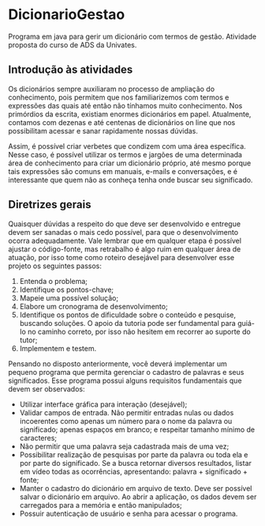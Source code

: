 # DicionarioGestao
Programa em java para gerir um dicionário com termos de gestão. Atividade proposta do curso de ADS da Univates.

## Introdução às atividades
Os dicionários sempre auxiliaram no processo de ampliação do conhecimento, pois permitem que nos familiarizemos com termos e expressões das quais até então não tínhamos muito conhecimento. Nos primórdios da escrita, existiam enormes dicionários em papel. Atualmente, contamos com dezenas e até centenas de dicionários on line que nos possibilitam acessar e sanar rapidamente nossas dúvidas.

Assim, é possível criar verbetes que condizem com uma área específica. Nesse caso, é possível utilizar os termos e jargões de uma determinada área de conhecimento para criar um dicionário próprio, até mesmo porque tais expressões são comuns em manuais, e-mails e conversações, e é interessante que quem não as conheça tenha onde buscar seu significado.

## Diretrizes gerais
Quaisquer dúvidas a respeito do que deve ser desenvolvido e entregue devem ser sanadas o mais cedo possível, para que o desenvolvimento ocorra adequadamente. Vale lembrar que em qualquer etapa é possível ajustar o código-fonte, mas retrabalho é algo ruim em qualquer área de atuação, por isso tome como roteiro desejável para desenvolver esse projeto os seguintes passos:

1. Entenda o problema;
1. Identifique os pontos-chave;
1. Mapeie uma possível solução;
1. Elabore um cronograma de desenvolvimento;
1. Identifique os pontos de dificuldade sobre o conteúdo e pesquise, buscando soluções. O apoio da tutoria pode ser fundamental para guiá-lo no caminho correto, por isso não hesitem em recorrer ao suporte do tutor;
1. Implementem e testem.

Pensando no disposto anteriormente, você deverá implementar um pequeno programa que permita gerenciar o cadastro de palavras e seus significados. Esse programa possui alguns requisitos fundamentais que devem ser observados:

- Utilizar interface gráfica para interação (desejável);
- Validar campos de entrada. Não permitir entradas nulas ou dados incoerentes como apenas um número para o nome da palavra ou significado; apenas espaços em branco; e respeitar tamanho mínimo de caracteres;
- Não permitir que uma palavra seja cadastrada mais de uma vez;
- Possibilitar realização de pesquisas por parte da palavra ou toda ela e por parte do significado. Se a busca retornar diversos resultados, listar em vídeo todas as ocorrências, apresentando: palavra + significado + fonte;
- Manter o cadastro do dicionário em arquivo de texto. Deve ser possível salvar o dicionário em arquivo. Ao abrir a aplicação, os dados devem ser carregados para a memória e então manipulados;
- Possuir autenticação de usuário e senha para acessar o programa.


